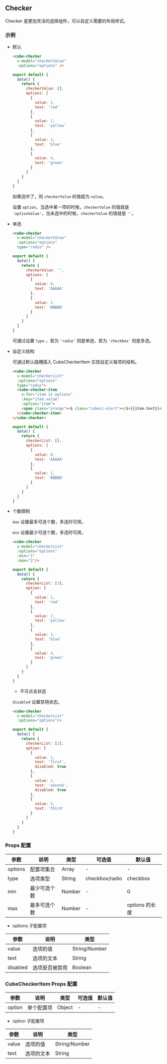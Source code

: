 ## Checker

Checker 是更加灵活的选择组件，可以自定义需要的布局样式。

### 示例

- 默认

  ```html
  <cube-checker
    v-model="checkerValue"
    :options="options" />
  ```
  ```js
  export default {
    data() {
      return {
        checkerValue: [],
        options: [
          {
            value: 1,
            text: 'red'
          },
          {
            value: 2,
            text: 'yellow'
          },
          {
            value: 3,
            text: 'blue'
          },
          {
            value: 4,
            text: 'green'
          }
        ]
      }
    }
  }
  ```
  如果选中了，则 `checkerValue` 的值就为 `value`。

  设置 `option`，当选中某一项的时候，`checkerValue` 的值就是 `'optionValue'`，当未选中的时候，`checkerValue` 的值就是 `''`。

- 单选

  ```html
  <cube-checker
    v-model="checkerValue"
    :options="options"
    type="radio" />
  ```
  ```js
  export default {
    data() {
      return {
        checkerValue: '',
        options: [
          {
            value: 0,
            text: 'AAAAA'
          },
          {
            value: 1,
            text: 'BBBBB'
          }
        ]
      }
    }
  }
  ```

  可通过设置 `type` ，若为 `'radio'` 则是单选，若为 `'checkbox'` 则是多选。

- 自定义结构

  可通过默认插槽插入 CubeCheckerItem 实现自定义每项的结构。

  ```html
  <cube-checker
    v-model="checkerList"
    :options="options"
    type="radio">
    <cube-checker-item
      v-for="item in options"
      :key="item.value"
      :option="item">
      <span class="orange"><i class="cubeic-alert"></i>{{item.text}}</span>
    </cube-checker-item>
  </cube-checker>
  ```
  ```js
  export default {
    data() {
      return {
        checkerList: [],
        options: [
          {
            value: 0,
            text: 'AAAAA'
          },
          {
            value: 1,
            text: 'BBBBB'
          }
        ]
      }
    }
  }
  ```


- 个数限制

  `max` 设置最多可选个数，多选时可用。

  `min` 设置最少可选个数，多选时可用。


  ```html
  <cube-checker
    v-model="checkerList"
    :options="options"
    :min="1"
    :max="2"/>
  ```
  ```js
  export default {
    data() {
      return {
        checkerList: [3],
        option: [
          {
            value: 1,
            text: 'red'
          },
          {
            value: 2,
            text: 'yellow'
          },
          {
            value: 3,
            text: 'blue'
          },
          {
            value: 4,
            text: 'green'
          }
        ]
      }
    }
  }
  ```

  - 不可点击状态

  `disabled` 设置禁用状态。


  ```html
  <cube-checker
    v-model="checkerList"
    :options="options"/>
  ```
  ```js
  export default {
    data() {
      return {
        checkerList: [2],
        option: [
          {
            value: 1,
            text: 'first',
            disabled: true
          },
          {
            value: 2,
            text: 'second',
            disabled: true
          },
          {
            value: 3,
            text: 'third'
          }
        ]
      }
    }
  }
  ```



### Props 配置

| 参数 | 说明 | 类型 | 可选值 | 默认值 |
| - | - | - | - | - |
| options | 配置项集合 | Array | - | - |
| type | 选项类型 | String | checkbox/radio | checkbox |
| min | 最少可选个数 | Number | - | 0 |
| max | 最多可选个数 | Number | - | options 的长度 |

* options 子配置项

| 参数 | 说明 | 类型 |
| - | - | - |
| value | 选项的值 | String/Number |
| text | 选项的文本 | String |
| disabled | 选项是否被禁用 | Boolean |

### CubeCheckerItem Props 配置

| 参数 | 说明 | 类型 | 可选值 | 默认值 |
| - | - | - | - | - |
| option | 单个配置项 | Object | - | - |

* option 子配置项

| 参数 | 说明 | 类型 |
| - | - | - |
| value | 选项的值 | String/Number |
| text | 选项的文本 | String |
